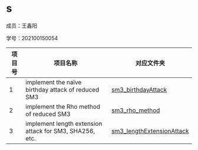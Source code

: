 # s

成员：王鑫阳

学号：202100150054

<div align="center">

| 项目号  | 项目名称| 对应文件夹 |
| ---------- | -----------|-----------|
| 1   | implement the naïve birthday attack of reduced SM3   | [sm3_birthdayAttack](https://github.com/cat538/SDU-2022-CryptoProject) |
| 2   | implement the Rho method of reduced SM3   | [sm3_rho_method](https://github.com/cat538/SDU-2022-CryptoProject) |
| 3   | implement length extension attack for SM3, SHA256, etc.   | [sm3_lengthExtensionAttack](https://github.com/wxy-sudo/wxy-s/tree/main/sm3_lengthExtensionAttack) |

</div>
